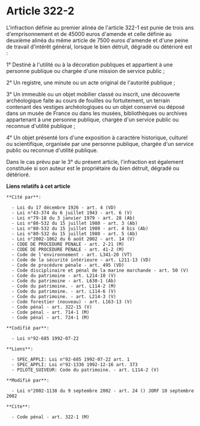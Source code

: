 # Article 322-2

L'infraction définie au premier alinéa de l'article 322-1 est punie de trois ans d'emprisonnement et de 45000 euros d'amende
et celle définie au deuxième alinéa du même article de 7500 euros d'amende et d'une peine de travail d'intérêt général,
lorsque le bien détruit, dégradé ou détérioré est :

1° Destiné à l'utilité ou à la décoration publiques et appartient à une personne publique ou chargée d'une mission de service
public ;

2° Un registre, une minute ou un acte original de l'autorité publique ;

3° Un immeuble ou un objet mobilier classé ou inscrit, une découverte archéologique faite au cours de fouilles ou
fortuitement, un terrain contenant des vestiges archéologiques ou un objet conservé ou déposé dans un musée de France ou dans
les musées, bibliothèques ou archives appartenant à une personne publique, chargée d'un service public ou reconnue d'utilité
publique ;

4° Un objet présenté lors d'une exposition à caractère historique, culturel ou scientifique, organisée par une personne
publique, chargée d'un service public ou reconnue d'utilité publique.

Dans le cas prévu par le 3° du présent article, l'infraction est également constituée si son auteur est le propriétaire du
bien détruit, dégradé ou détérioré.

**Liens relatifs à cet article**

	**Cité par**:

	  - Loi du 17 décembre 1926 - art. 4 (VD)
	  - Loi n°43-374 du 6 juillet 1943 - art. 6 (V)
	  - Loi n°79-18 du 3 janvier 1979 - art. 28 (Ab)
	  - Loi n°80-532 du 15 juillet 1980 - art. 3 (Ab)
	  - Loi n°80-532 du 15 juillet 1980 - art. 4 bis (Ab)
	  - Loi n°80-532 du 15 juillet 1980 - art. 5 (Ab)
	  - Loi n°2002-1062 du 6 août 2002 - art. 14 (V)
	  - CODE DE PROCEDURE PENALE - art. 2-21 (M)
	  - CODE DE PROCEDURE PENALE - art. 41-2 (M)
	  - Code de l'environnement - art. L341-20 (VT)
	  - Code de la sécurité intérieure - art. L211-13 (VD)
	  - Code de procédure pénale - art. 495 (VD)
	  - Code disciplinaire et pénal de la marine marchande - art. 50 (V)
	  - Code du patrimoine - art. L214-10 (V)
	  - Code du patrimoine - art. L630-1 (Ab)
	  - Code du patrimoine. - art. L114-2 (M)
	  - Code du patrimoine. - art. L114-6 (V)
	  - Code du patrimoine. - art. L214-3 (V)
	  - Code forestier (nouveau) - art. L163-13 (V)
	  - Code pénal - art. 322-15 (V)
	  - Code pénal - art. 714-1 (M)
	  - Code pénal - art. 724-1 (M)

	**Codifié par**:

	  - Loi n°92-685 1992-07-22

	**Liens**:

	  - SPEC_APPLI: Loi n°92-685 1992-07-22 art. 1
	  - SPEC_APPLI: Loi n°92-1336 1992-12-16 art. 373
	  - PILOTE_SUIVEUR: Code du patrimoine. - art. L114-2 (V)

	**Modifié par**:

	  - Loi n°2002-1138 du 9 septembre 2002 - art. 24 () JORF 10 septembre 2002

	**Cite**:

	  - Code pénal - art. 322-1 (M)
